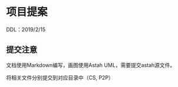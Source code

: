 # 项目提案

DDL：2019/2/15

## 提交注意

文档使用Markdown编写，画图使用Astah UML，需要提交astah源文件。

将相关文件分别提交到对应目录中（CS, P2P）

